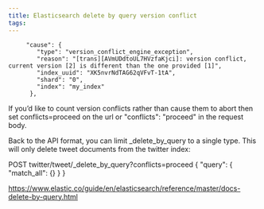 ```yaml
---
title: Elasticsearch delete by query version conflict
tags:
---
```





```
     "cause": {
        "type": "version_conflict_engine_exception",
        "reason": "[trans][AVmUDdtoUL7HVzfaKjci]: version conflict, current version [2] is different than the one provided [1]",
        "index_uuid": "XK5nvrNdTAG62qVFvT-1tA",
        "shard": "0",
        "index": "my_index"
      },
```


If you’d like to count version conflicts rather than cause them to abort then set conflicts=proceed on the url or "conflicts": "proceed" in the request body.

Back to the API format, you can limit _delete_by_query to a single type. This will only delete tweet documents from the twitter index:

POST twitter/tweet/_delete_by_query?conflicts=proceed
{
  "query": {
    "match_all": {}
  }
}


https://www.elastic.co/guide/en/elasticsearch/reference/master/docs-delete-by-query.html

